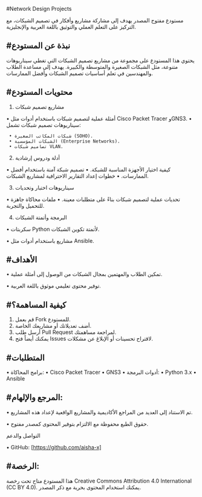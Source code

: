 

#Network Design Projects

مستودع مفتوح المصدر يهدف إلى مشاركة مشاريع وأفكار في تصميم الشبكات، مع التركيز على التعلم العملي والتوثيق باللغة العربية والإنجليزية.

#نبذة عن المستودع
-------------------------------------------------------------------------------------------------------------------

يحتوي هذا المستودع على مجموعة من مشاريع تصميم الشبكات التي تغطي سيناريوهات متنوعة، مثل الشبكات الصغيرة والمتوسطة والكبيرة. يهدف إلى مساعدة الطلاب والمهندسين في تعلم أساسيات تصميم الشبكات وأفضل الممارسات.


#محتويات المستودع
---------------------------------------------------------------------------------------------------------------------

1. مشاريع تصميم شبكات

 • أمثلة عملية لتصميم شبكات باستخدام أدوات مثل Cisco Packet Tracer وGNS3.
 • سيناريوهات تصميم شبكات تشمل:
 
     • شبكات المكاتب الصغيرة (SOHO).
     • الشبكات المؤسسية (Enterprise Networks).
     • تصاميم شبكات VLAN.

2. أدلة ودروس إرشادية

 • كيفية اختيار الأجهزة المناسبة للشبكة.
 • تصميم شبكة آمنة باستخدام أفضل الممارسات.
 • خطوات إعداد التقارير الاحترافية لمشاريع الشبكات.

3. سيناريوهات اختبار وتحديات

 • تحديات عملية لتصميم شبكات بناءً على متطلبات معينة.
 • ملفات محاكاة جاهزة للتحميل والتجربة.

4. البرمجة وأتمتة الشبكات

 • سكربتات Python لأتمتة تكوين الشبكات.
 
 • مشاريع باستخدام أدوات مثل Ansible.

#الأهداف
-------------------------------------------------------------------------------------------------------------------------

 • تمكين الطلاب والمهتمين بمجال الشبكات من الوصول إلى أمثلة عملية.
 
 • توفير محتوى تعليمي موثوق باللغة العربية.
 

#كيفية المساهمة؟
--------------------------------------------------------------------------------------------------------

 1. قم بعمل Fork للمستودع.
 2. أضف تعديلاتك أو مشاريعك الخاصة.
 3. أرسل طلب Pull Request لمراجعة مساهمتك.
 4. يمكنك أيضاً فتح Issues لاقتراح تحسينات أو الإبلاغ عن مشكلات.

#المتطلبات
-----------------------------------------------------------------------------------------------------
 • برامج المحاكاة:
 • Cisco Packet Tracer
 • GNS3
 • أدوات البرمجة:
 • Python 3.x
 • Ansible

#المرجع والإلهام:
--------------------------------------------------------------------------------------------------------

 • تم الاستناد إلى العديد من المراجع الأكاديمية والمشاريع الواقعية لإعداد هذه المشاريع.
 
 • حقوق الطبع محفوظة مع الالتزام بتوفير المحتوى كمصدر مفتوح.

التواصل والدعم

 • GitHub: [https://github.com/aisha-x]
 

#الرخصة:
-------------------------------------------------------------------------------------------------------------

هذا المستودع متاح تحت رخصة Creative Commons Attribution 4.0 International (CC BY 4.0). يمكنك استخدام المحتوى بحرية مع ذكر المصدر.
